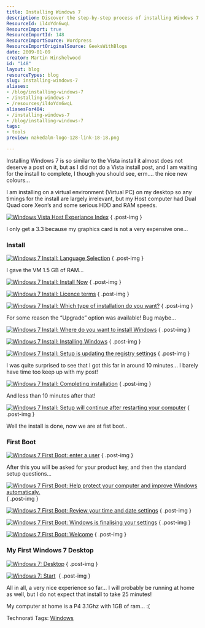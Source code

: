 ```yaml
---
title: Installing Windows 7
description: Discover the step-by-step process of installing Windows 7 in a virtual environment. Join Martin Hinshelwood for tips and insights on a smooth setup experience!
ResourceId: il4oYdn6wqL
ResourceImport: true
ResourceImportId: 148
ResourceImportSource: Wordpress
ResourceImportOriginalSource: GeeksWithBlogs
date: 2009-01-09
creator: Martin Hinshelwood
id: "148"
layout: blog
resourceTypes: blog
slug: installing-windows-7
aliases:
- /blog/installing-windows-7
- /installing-windows-7
- /resources/il4oYdn6wqL
aliasesFor404:
- /installing-windows-7
- /blog/installing-windows-7
tags:
- tools
preview: nakedalm-logo-128-link-18-18.png

---
```

Installing Windows 7 is so similar to the Vista install it almost does not deserve a post on it, but as I did not do a Vista install post, and I am waiting for the install to complete, I though you should see, erm…. the nice new colours…

I am installing on a virtual environment (Virtual PC) on my desktop so any timings for the install are largely irrelevant, but my Host computer had Dual Quad core Xeon’s and some serious HDD and RAM speeds.

[![Windows Vista Host Experiance Index](images/InstallingWindows7_679C-image_thumb_7-14-14.png)](http://blog.hinshelwood.com/files/2011/05/GWB-WindowsLiveWriter-InstallingWindows7_679C-image_16.png)
{ .post-img }

I only get a 3.3 because my graphics card is not a very expensive one…

### Install

[![Windows 7 Install: Language Selection](images/InstallingWindows7_679C-image_thumb-17-17.png)](http://blog.hinshelwood.com/files/2011/05/GWB-WindowsLiveWriter-InstallingWindows7_679C-image_2.png)
{ .post-img }

I gave the VM 1.5 GB of RAM…

[![Windows 7 Install: Install Now](images/InstallingWindows7_679C-image_thumb_1-1-1.png)](http://blog.hinshelwood.com/files/2011/05/GWB-WindowsLiveWriter-InstallingWindows7_679C-image_4.png)
{ .post-img }

[![Windows 7 Install: Licence terms](images/InstallingWindows7_679C-image_thumb_3-10-10.png)](http://blog.hinshelwood.com/files/2011/05/GWB-WindowsLiveWriter-InstallingWindows7_679C-image_8.png)
{ .post-img }

[![Windows 7 Install: Which type of installation do you want?](images/InstallingWindows7_679C-image_thumb_4-11-11.png)](http://blog.hinshelwood.com/files/2011/05/GWB-WindowsLiveWriter-InstallingWindows7_679C-image_10.png)
{ .post-img }

For some reason the “Upgrade” option was available! Bug maybe…

[![Windows 7 Install: Where do you want to install Windows](images/InstallingWindows7_679C-image_thumb_5-12-12.png)](http://blog.hinshelwood.com/files/2011/05/GWB-WindowsLiveWriter-InstallingWindows7_679C-image_12.png)
{ .post-img }

[![Windows 7 Install: Installing Windows](images/InstallingWindows7_679C-image_thumb_6-13-13.png)](http://blog.hinshelwood.com/files/2011/05/GWB-WindowsLiveWriter-InstallingWindows7_679C-image_14.png)
{ .post-img }

[![Windows 7 Install: Setup is updating the registry settings](images/InstallingWindows7_679C-image_thumb_8-15-15.png)](http://blog.hinshelwood.com/files/2011/05/GWB-WindowsLiveWriter-InstallingWindows7_679C-image_18.png)
{ .post-img }

I was quite surprised to see that I got this far in around 10 minutes… I barely have time too keep up with my post!

[![Windows 7 Install: Completing installation](images/InstallingWindows7_679C-image_thumb_9-16-16.png)](http://blog.hinshelwood.com/files/2011/05/GWB-WindowsLiveWriter-InstallingWindows7_679C-image_20.png)
{ .post-img }

And less than 10 minutes after that!

[![Windows 7 Install: Setup will continue after restarting your computer](images/InstallingWindows7_679C-image_thumb_10-2-2.png)](http://blog.hinshelwood.com/files/2011/05/GWB-WindowsLiveWriter-InstallingWindows7_679C-image_22.png)
{ .post-img }

Well the install is done, now we are at fist boot..

### First Boot

[![Windows 7 First Boot: enter a user](images/InstallingWindows7_679C-image_thumb_11-3-3.png)](http://blog.hinshelwood.com/files/2011/05/GWB-WindowsLiveWriter-InstallingWindows7_679C-image_24.png)
{ .post-img }

After this you will be asked for your product key, and then the standard setup questions…

[![Windows 7 First Boot: Help protect your computer and improve Windows automaticaly.](images/InstallingWindows7_679C-image_thumb_12-4-4.png)](http://blog.hinshelwood.com/files/2011/05/GWB-WindowsLiveWriter-InstallingWindows7_679C-image_26.png)
{ .post-img }

[![Windows 7 First Boot: Review your time and date settings](images/InstallingWindows7_679C-image_thumb_13-5-5.png)](http://blog.hinshelwood.com/files/2011/05/GWB-WindowsLiveWriter-InstallingWindows7_679C-image_28.png)
{ .post-img }

[![Windows 7 First Boot: Windows is finalising your settings](images/InstallingWindows7_679C-image_thumb_14-6-6.png)](http://blog.hinshelwood.com/files/2011/05/GWB-WindowsLiveWriter-InstallingWindows7_679C-image_30.png)
{ .post-img }

[![Windows 7 First Boot: Welcome](images/InstallingWindows7_679C-image_thumb_151-7-7.png)](http://blog.hinshelwood.com/files/2011/05/GWB-WindowsLiveWriter-InstallingWindows7_679C-image_32.png)
{ .post-img }

### My First Windows 7 Desktop

[![Windows 7: Desktop](images/InstallingWindows7_679C-image_thumb_16-8-8.png)](http://blog.hinshelwood.com/files/2011/05/GWB-WindowsLiveWriter-InstallingWindows7_679C-image_34.png)
{ .post-img }

[![Windows 7: Start](images/InstallingWindows7_679C-image_thumb_17-9-9.png)](http://blog.hinshelwood.com/files/2011/05/GWB-WindowsLiveWriter-InstallingWindows7_679C-image_36.png) 
{ .post-img }

All in all, a very nice experience so far… I will probably be running at home as well, but I do not expect that install to take 25 minutes!

My computer at home is a P4 3.1Ghz with 1GB of ram… :(

Technorati Tags: [Windows](http://technorati.com/tags/Windows)
